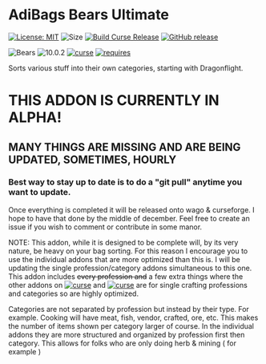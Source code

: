 # AdiBags Bears Ultimate

[![License: MIT](https://img.shields.io/badge/License-MIT-yellow.svg)](https://opensource.org/licenses/MIT)
![Size](https://img.shields.io/github/repo-size/N6REJ/AdiBags_Bears_Ultimate)
[![Build Curse Release](https://github.com/N6REJ/AdiBags_Bears_Ultimate/actions/workflows/release.yml/badge.svg)](https://github.com/N6REJ/AdiBags_Bears_Ultimate/actions/workflows/release.yml)
[![GitHub release](https://img.shields.io/github/release/N6REJ/AdiBags_Bears_Ultimate.svg)](https://GitHub.com/N6REJ/AdiBags_Bears_Ultimate/releases/)

![Bears](https://img.shields.io/badge/Supports-Dragonflight-0B68D7)
![10.0.2](https://img.shields.io/badge/Ready_for-10.0.2-darkgreen)
[![curse](https://img.shields.io/badge/Curseforge_Project_ID:-xxxx-purple)](https://www.curseforge.com/wow/addons/adibags_bears_Ultimate)
[![requires](https://img.shields.io/badge/Requires-AdiBags-brown)](https://www.curseforge.com/wow/addons/adibags)

Sorts various stuff into their own categories, starting with Dragonflight.

# THIS ADDON IS CURRENTLY IN ALPHA!

## MANY THINGS ARE MISSING AND ARE BEING UPDATED, SOMETIMES, HOURLY

### Best way to stay up to date is to do a "git pull" anytime you want to update.

Once everything is completed it will be released onto wago & curseforge.
I hope to have that done by the middle of december.
Feel free to create an issue if you wish to comment or contribute in some manor.

NOTE: This addon, while it is designed to be complete will, by its very nature, be heavy on your bag sorting.
For this reason I encourage you to use the individual addons that are more optimized than this is.
I will be updating the single profession/category addons simultaneous to this one.
This addon includes ~~every profession and~~ a few extra things where the other addons
on [![curse](https://img.shields.io/badge/Curseforge-brown)](https://authors.curseforge.com/dashboard/projects)  and  [![curse](https://img.shields.io/badge/Wago-orange)](https://addons.wago.io/user/BearLeeAble) are for single crafting
professions and categories so are highly optimized.

Categories are not separated by profession but instead by their type.
For example.  Cooking will have meat, fish, vendor, crafted, ore, etc.  This makes the number of items shown per category larger of course.
In the individual addons they are more structured and organized by profession first then category.  This allows for folks who are only doing herb & mining ( for example )
